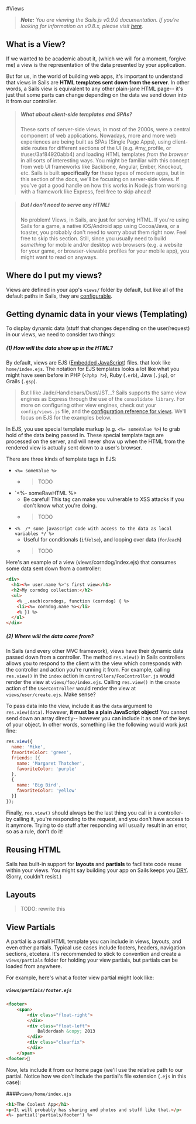 #Views
> _**Note:** You are viewing the Sails.js v0.9.0 documentation.  If you're looking for information on v0.8.x, please visit [here](http://08x.sailsjs.org)._



## What is a View?
If we wanted to be academic about it, (which we will for a moment, forgive me) a view is the representation of the data presented by your application.

But for us, in the world of building web apps, it's important to understand that views in Sails are **HTML templates sent down from the server**.  In other words, a Sails view is equivalent to any other plain-jane HTML page-- it's just that some parts can change depending on the data we send down into it from our controller.

> ##### What about client-side templates and SPAs?
> These sorts of server-side views, in most of the 2000s, were a central component of web applications.  Nowadays, more and more web experiences are being built as SPAs (Single Page Apps), using client-side routes for different sections of the UI (e.g. #my_profile, or #user/3af84920abb4) and loading HTML templates *from the browser* in all sorts of interesting ways. You might be familiar with this concept from web UI frameworks like Backbone, Angular, Ember, Knockout, etc.
> Sails is built **specifically for** these types of modern apps, but in this section of the docs, we'll be focusing on server-side views.  If you've got a good handle on how this works in Node.js from working with a framework like Express, feel free to skip ahead!

> ##### But I don't need to serve any HTML!
> No problem!  Views, in Sails, are **just** for serving HTML.  If you're using Sails for a game, a native iOS/Android app using Cocoa/Java, or a toaster, you probably don't need to worry about them right now.  Feel free to skip this section.
> Still, since you usually need to build *something* for mobile and/or desktop web browsers (e.g. a website for your game, or browser-viewable profiles for your mobile app), you might want to read on anyways.

## Where do I put my views?
Views are defined in your app's `views/` folder by default, but like all of the default paths in Sails, they are [configurable](https://github.com/balderdashy/sails-wiki/blob/0.9/config.paths.md).

## Getting dynamic data in your views (Templating)

To display dynamic data (stuff that changes depending on the user/request) in our views, we need to consider two things:

##### (1) How will the data show up in the HTML?

By default, views are EJS ([Embedded JavaScript](http://embeddedjs.com/)) files. that look like `home/index.ejs`.  The notation for EJS templates looks a lot like what you might have seen before in PHP (`<?php ?>`), Ruby (`.erb`), Java (`.jsp`), or Grails (`.gsp`).

> But I like Jade/Handlebars/Dust/JST...?
> Sails supports the same view engines as Express through the use of the `consolidate library`.  For more on configuring other view engines, check out your `config/views.js` file, and the [configuration reference for views](https://github.com/balderdashy/sails-wiki/blob/0.9/config.views.md).  We'll focus on EJS for the examples below.

In EJS, you use special template markup (e.g. `<%= someValue %>`) to grab hold of the data being passed in.  These special template tags are processed on the server, and will never show up when the HTML from the rendered view is actually sent down to a user's browser.

There are three kinds of template tags in EJS:
+ `<%= someValue %>`
   + > TODO
+ `<%- someRawHTML %>
  + Be careful!  This tag can make you vulnerable to XSS attacks if you don't know what you're doing.
  + > TODO
+ `<%  /* some javascript code with access to the data as local variables */ %>`
  + Useful for conditionals (`if`/`else`), and looping over data (`for`/`each`)
  + > TODO

Here's an example of a view (views/corndog/index.ejs) that consumes some data sent down from a controller:

```html
<div>
  <h1><%= user.name %>'s first view</h1>
  <h2>My corndog collection:</h2>
  <ul>
    <% _.each(corndogs, function (corndog) { %>
    <li><%= corndog.name %></li>
    <% }) %>
  </ul>
</div>
```



##### (2) Where will the data come from?

In Sails (and every other MVC framework), views have their dynamic data passed down from a controller.  The method `res.view()` in Sails controllers allows you to respond to the client with the view which corresponds with the controller and action you're running it from.  For example, calling `res.view()` in the `index` action in `controllers/FooController.js` would render the view at `views/foo/index.ejs`.  Calling `res.view()` in the `create` action of the `UserController` would render the view at `views/user/create.ejs`.  Make sense?

To pass data into the view, include it as the `data` argument to `res.view(data)`.  However, **it must be a plain JavaScript object!**  You cannot send down an array directly-- however you can include it as one of the keys of your object.  In other words, something like the following would work just fine:

```javascript
res.view({
  name: 'Mike',
  favoriteColor: 'green',
  friends: [{
    name: 'Margaret Thatcher',
    favoriteColor: 'purple'
  },
  {
    name: 'Big Bird',
    favoriteColor: 'yellow'
  }]
});
```

Finally, `res.view()` should always be the last thing you call in a controller- by calling it, you're responding to the request, and you don't have access to it anymore.  Trying to do stuff after responding will usually result in an error, so as a rule, don't do it!




## Reusing HTML
Sails has built-in support for **layouts** and **partials** to facilitate code reuse within your views.  You might say building your app on Sails keeps you [DRY](http://en.wikipedia.org/wiki/Don't_repeat_yourself). (Sorry, couldn't resist.)


## Layouts

> TODO: rewrite this


## View Partials

A partial is a small HTML template you can include in views, layouts, and even other partials.  Typical use cases include footers, headers, navigation sections, etcetera.  It's recommended to stick to convention and create a `views/partials` folder for holding your view partials, but partials can be loaded from anywhere.

For example, here's what a footer view partial might look like:

##### `views/partials/footer.ejs`
```html
<footer>
	<span>
		<div class="float-right">
		</div>
		<div class="float-left">
			Balderdash &copy; 2013
		</div>
		<div class="clearfix">
		</div>
	</span>
<footer>
```

Now, lets include it from our home page (we'll use the relative path to our partial.  Notice how we don't include the partial's file extension (`.ejs` in this case):

####`views/home/index.ejs`
```html
<h1>The Coolest App</h1>
<p>It will probably has sharing and photos and stuff like that.</p>
<%- partial('partials/footer') %>  
```









<!--

```text
PROJECT FOLDER
└── views
    ├── 401.ejs
    ├── 404.ejs
    ├── layout.ejs
    └── <controller>
        ├── index.ejs
        ├── <action>.ejs
        └── partials
            ├── footer.ejs
            ├── header.ejs
            ├── page.ejs
            └── sections
                ├── about.ejs
                ├── blog.ejs
                └── chat.ejs
```

This layout makes it really simple to navigate and keep things organized.

-->



<!--
## What about using multiple layouts?

Express 3 removed native support for layouts.  In Sails, we've managed to keep this around, but we don't officially support multiple layouts.

That said, at least in EJS, instead of indicating your custom layout with the `layout` local,
you must use `_layoutFile`:
```javascript
res.view({
  _layoutFile: 'relativePathToYourCustomLayoutFromTheTargetView.ejs'
});
```

The path to the layout you're wanting to use should be specified  **relative** to the view you're rendering.

So if you're in the create action of the UserController, rendering a view (`views/user/create.ejs`), the relative path to your custom layout might be: `../staticSiteLayout.ejs`

```text
PROJECT FOLDER
└── views
    ├── staticSiteLayout.ejs
    ├── layout.ejs
    └── user
    	└── create.ejs
```
-->



<!--
If you need to override a layout for a specific view, you can do so in the res.view call as below:

```javascript
res.view({
  layout: "different_layout"
})
```
-->




<!--

Here's an example controller:
```javascript
        // controllers/CorndogController.js
	module.exports = {

		index: function(req, res) {
                        // will render the view at `views/corndog/index.ejs`
			return res.view({
				corndogs: [
                                  { name: 'Hank the Corndog' },
                                  {name: 'Lenny the Corndog'}
                                ]
			});
		}
	};
```
-->
